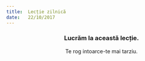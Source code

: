 ```yaml
---
title:  Lecție zilnică
date:   22/10/2017
---
```


### <center>Lucrăm la această lecție.</center>
<center>Te rog intoarce-te mai tarziu.</center>